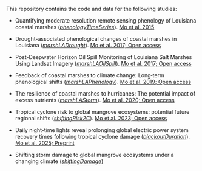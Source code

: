 This repository contains the code and data for the following studies: 

* Quantifying moderate resolution remote sensing phenology of Louisiana coastal marshes ([_phenologyTimeSeries_](https://github.com/moyu-ENV/codeAndData/tree/main/phenologyTimeSeries)). [Mo et al. 2015](https://www.sciencedirect.com/science/article/abs/pii/S0304380015002197)

* Drought-associated phenological changes of coastal marshes in Louisiana ([_marshLADrought_](https://github.com/moyu-ENV/codeAndData/tree/main/marshLADrought)). [Mo et al. 2017; Open access](https://esajournals.onlinelibrary.wiley.com/doi/10.1002/ecs2.1811)

* Post-Deepwater Horizon Oil Spill Monitoring of Louisiana Salt Marshes Using Landsat Imagery ([_marshLAOilSpill_](https://github.com/moyu-ENV/codeAndData/tree/main/marshLAOilSpill)). [Mo et al. 2017; Open access](https://www.mdpi.com/2072-4292/9/6/547)

* Feedback of coastal marshes to climate change: Long‐term phenological shifts ([_marshLAPhenology_](https://github.com/moyu-ENV/codeAndData/tree/main/marshLAPhenology)). [Mo et al. 2019; Open access](https://onlinelibrary.wiley.com/doi/full/10.1002/ece3.5215)

* The resilience of coastal marshes to hurricanes: The potential impact of excess nutrients ([_marshLAStorm_](https://github.com/moyu-ENV/codeAndData/tree/main/marshLAStorm)). [Mo et al. 2020; Open access](https://www.sciencedirect.com/science/article/pii/S0160412019312814)

* Tropical cyclone risk to global mangrove ecosystems: potential future regional shifts ([_shiftingRisk2C_](https://github.com/moyu-ENV/codeAndData/tree/main/shiftingRisk2C)). [Mo et al. 2023; Open access](https://esajournals.onlinelibrary.wiley.com/doi/10.1002/fee.2650)
  
* Daily night-time lights reveal prolonging global electric power system recovery times following tropical cyclone damage  ([_blackoutDuration_](https://github.com/moyu-ENV/codeAndData/tree/main/blackoutDuration)). [Mo et al. 2025; Preprint](https://www.researchsquare.com/article/rs-6030545/v1)

* Shifting storm damage to global mangrove ecosystems under a changing climate ([_shiftingDamage_](https://github.com/moyu-ENV/codeAndData/tree/main/shiftingDamage)) 
